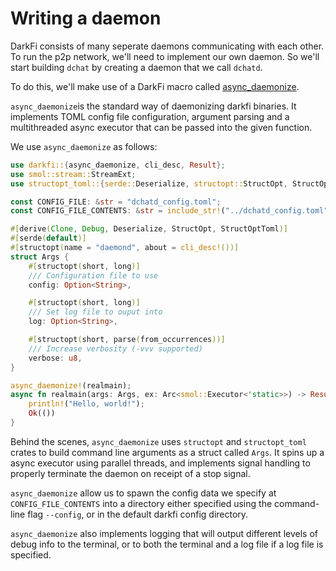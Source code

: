 # Writing a daemon

DarkFi consists of many seperate daemons communicating with each other. To
run the p2p network, we'll need to implement our own daemon.  So we'll
start building `dchat` by creating a daemon that we call `dchatd`.

To do this, we'll make use of a DarkFi macro called
[async_daemonize](https://github.com/darkrenaissance/darkfi/blob/0aba4e7864d459301a6c5afd8bda6a3d9f240b86/src/util/cli.rs).

`async_daemonize`is the standard way of daemonizing darkfi binaries. It
implements TOML config file configuration, argument parsing and a
multithreaded async executor that can be passed into the given function.

We use `async_daemonize` as follows:

```rust
use darkfi::{async_daemonize, cli_desc, Result};
use smol::stream::StreamExt;
use structopt_toml::{serde::Deserialize, structopt::StructOpt, StructOptToml};

const CONFIG_FILE: &str = "dchatd_config.toml";
const CONFIG_FILE_CONTENTS: &str = include_str!("../dchatd_config.toml");

#[derive(Clone, Debug, Deserialize, StructOpt, StructOptToml)]
#[serde(default)]
#[structopt(name = "daemond", about = cli_desc!())]
struct Args {
    #[structopt(short, long)]
    /// Configuration file to use
    config: Option<String>,

    #[structopt(short, long)]
    /// Set log file to ouput into
    log: Option<String>,

    #[structopt(short, parse(from_occurrences))]
    /// Increase verbosity (-vvv supported)
    verbose: u8,
}

async_daemonize!(realmain);
async fn realmain(args: Args, ex: Arc<smol::Executor<'static>>) -> Result<()> {
    println!("Hello, world!");
    Ok(())
}
```

Behind the scenes, `async_daemonize` uses `structopt` and `structopt_toml`
crates to build command line arguments as a struct called `Args`. It spins
up a async executor using parallel threads, and implements signal handling
to properly terminate the daemon on receipt of a stop signal.

`async_daemonize` allow us to spawn the config data we specify at
`CONFIG_FILE_CONTENTS` into a directory either specified using the
command-line flag `--config`, or in the default darkfi config directory.

`async_daemonize` also implements logging that will output
different levels of debug info to the terminal, or to both the terminal
and a log file if a log file is specified.
